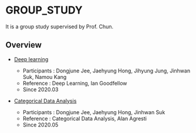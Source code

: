 # GROUP_STUDY
It is a group study supervised by Prof. Chun.

## Overview
- [Deep learning](https://github.com/chunhyonho/GROUP_STUDY/tree/master/Deep%20Learning)
  - Participants : Dongjune Jee, Jaehyung Hong, Jihyung Jung, Jinhwan Suk, Namou Kang
  - Reference : Deep Learning, Ian Goodfellow
  - Since 2020.03 


- [Categorical Data Analysis](https://github.com/chunhyonho/GROUP_STUDY/tree/master/Categorical%20Data%20Analysis)
  - Participants : Dongjune Jee, Jaehyung Hong, Jinhwan Suk
  - Reference : Categorical Data Analysis, Alan Agresti
  - Since 2020.05
